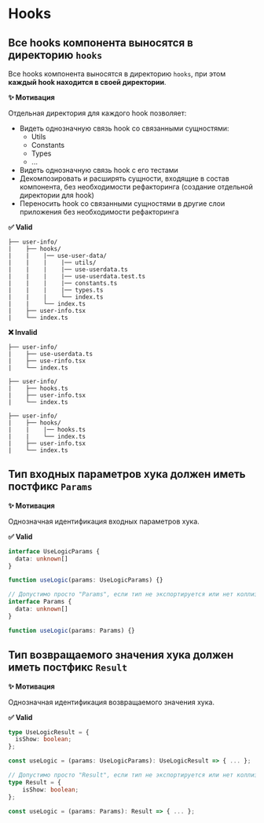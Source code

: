 # Hooks

## Все hooks компонента выносятся в директорию `hooks`

Все hooks компонента выносятся в директорию `hooks`, при этом **каждый hook находится в своей директории**.

**✨ Мотивация**

Отдельная директория для каждого hook позволяет:

- Видеть однозначную связь hook со связанными сущностями:
  - Utils
  - Constants
  - Types
  - ...
- Видеть однозначную связь hook с его тестами
- Декомпозировать и расширять сущности, входящие в состав компонента, без необходимости рефакторинга (создание отдельной директории для hook)
- Переносить hook со связанными сущностями в другие слои приложения без необходимости рефакторинга

**✅ Valid**

```
├── user-info/
|    ├── hooks/
|    |    |── use-user-data/
|    |    |    |── utils/
|    |    |    |── use-userdata.ts
|    |    |    |── use-userdata.test.ts
|    |    |    |── constants.ts
|    |    |    |── types.ts
|    |    |    └── index.ts
|    |    └── index.ts
|    ├── user-info.tsx
|    └── index.ts
```

**❌ Invalid**

```
├── user-info/
|    ├── use-userdata.ts
|    ├── use-rinfo.tsx
|    └── index.ts
```

```
├── user-info/
|    ├── hooks.ts
|    ├── user-info.tsx
|    └── index.ts
```

```
├── user-info/
|    ├── hooks/
|    |    |── hooks.ts
|    |    └── index.ts
|    ├── user-info.tsx
|    └── index.ts
```

## Тип входных параметров хука должен иметь постфикс `Params`

**✨ Мотивация**

Однозначная идентификация входных параметров хука.

**✅ Valid**

```ts
interface UseLogicParams {
  data: unknown[]
}

function useLogic(params: UseLogicParams) {}
```

```ts
// Допустимо просто "Params", если тип не экспортируется или нет коллизий имен внутри es модуля
interface Params {
  data: unknown[]
}

function useLogic(params: Params) {}
```

## Тип возвращаемого значения хука должен иметь постфикс `Result`

**✨ Мотивация**

Однозначная идентификация возвращаемого значения хука.

**✅ Valid**

```ts
type UseLogicResult = {
  isShow: boolean;
};

const useLogic = (params: UseLogicParams): UseLogicResult => { ... };
```

```ts
// Допустимо просто "Result", если тип не экспортируется или нет коллизий имен внутри es модуля
type Result = {
    isShow: boolean;
};

const useLogic = (params: Params): Result => { ... };
```
